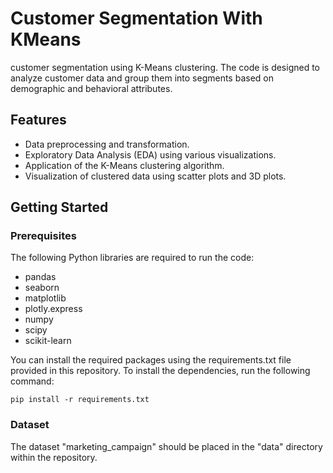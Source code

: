 # Customer Segmentation With KMeans

customer segmentation using K-Means clustering. The code is designed to analyze customer data and group them into segments based on demographic and behavioral attributes.

## Features

- Data preprocessing and transformation.
- Exploratory Data Analysis (EDA) using various visualizations.
- Application of the K-Means clustering algorithm.
- Visualization of clustered data using scatter plots and 3D plots.

## Getting Started

### Prerequisites

The following Python libraries are required to run the code:

- pandas
- seaborn
- matplotlib
- plotly.express
- numpy
- scipy
- scikit-learn

You can install the required packages using the requirements.txt file provided in this repository. To install the dependencies, run the following command:

```pip install -r requirements.txt```

### Dataset

The dataset "marketing_campaign" should be placed in the "data" directory within the repository.
